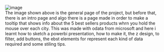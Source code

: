 ![image](https://github.com/saofi10/first-power-bi/assets/129125993/201b46e1-47ab-4a27-9cf3-781db4515458) <br>
The image shown above is the general page of the project, but before that, there is an intro page and algo there is a page made in order to make a tooltip that shows info about the 5 best sellers products whrn you hold the mouse over each city. This was made with odata from microsoft and here i learnt how to sketch a powerbi presentation, how to make it, the z design, to filter, add buttons, the ebst elements for represent each kind of data required and some stiling tips.
